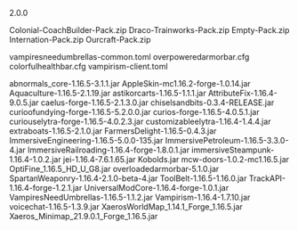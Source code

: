 2.0.0

Colonial-CoachBuilder-Pack.zip
Draco-Trainworks-Pack.zip
Empty-Pack.zip
Internation-Pack.zip
Ourcraft-Pack.zip

vampiresneedumbrellas-common.toml
overpoweredarmorbar.cfg
colorfulhealthbar.cfg
vampirism-client.toml

abnormals_core-1.16.5-3.1.1.jar
AppleSkin-mc1.16.2-forge-1.0.14.jar
Aquaculture-1.16.5-2.1.19.jar
astikorcarts-1.16.5-1.1.1.jar
AttributeFix-1.16.4-9.0.5.jar
caelus-forge-1.16.5-2.1.3.0.jar
chiselsandbits-0.3.4-RELEASE.jar
curioofundying-forge-1.16.5-5.2.0.0.jar
curios-forge-1.16.5-4.0.5.1.jar
curiouselytra-forge-1.16.5-4.0.2.3.jar
customizableelytra-1.16.4-1.4.4.jar
extraboats-1.16.5-2.1.0.jar
FarmersDelight-1.16.5-0.4.3.jar
ImmersiveEngineering-1.16.5-5.0.0-135.jar
ImmersivePetroleum-1.16.5-3.3.0-4.jar
ImmersiveRailroading-1.16.4-forge-1.8.0.1.jar
immersiveSteampunk-1.16.4-1.0.2.jar
jei-1.16.4-7.6.1.65.jar
Kobolds.jar
mcw-doors-1.0.2-mc1.16.5.jar
OptiFine_1.16.5_HD_U_G8.jar
overloadedarmorbar-5.1.0.jar
SpartanWeaponry-1.16.4-2.1.0-beta-4.jar
ToolBelt-1.16.5-1.16.0.jar
TrackAPI-1.16.4-forge-1.2.1.jar
UniversalModCore-1.16.4-forge-1.0.1.jar
VampiresNeedUmbrellas-1.16.5-1.1.2.jar
Vampirism-1.16.4-1.7.10.jar
voicechat-1.16.5-1.3.9.jar
XaerosWorldMap_1.14.1_Forge_1.16.5.jar
Xaeros_Minimap_21.9.0.1_Forge_1.16.5.jar